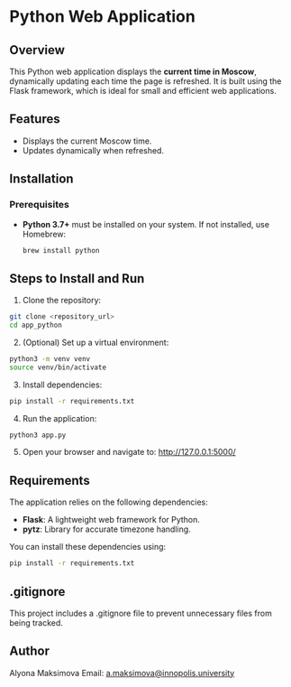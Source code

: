 # Python Web Application

## Overview
This Python web application displays the **current time in Moscow**, dynamically updating each time the page is refreshed. It is built using the Flask framework, which is ideal for small and efficient web applications.

## Features
- Displays the current Moscow time.
- Updates dynamically when refreshed.

## Installation

### Prerequisites
- **Python 3.7+** must be installed on your system. If not installed, use Homebrew:
  ```bash
  brew install python
  ```

## Steps to Install and Run
1. Clone the repository:
  ```bash
git clone <repository_url>
cd app_python
  ```

2. (Optional) Set up a virtual environment:
  ```bash
python3 -m venv venv
source venv/bin/activate
  ```

3. Install dependencies:
  ```bash
pip install -r requirements.txt
  ```
  
4. Run the application:
  ```bash
python3 app.py
  ```
  
5. Open your browser and navigate to:
http://127.0.0.1:5000/

## Requirements
The application relies on the following dependencies:

- **Flask**: A lightweight web framework for Python.
- **pytz**: Library for accurate timezone handling.

You can install these dependencies using:

  ```bash
pip install -r requirements.txt
  ```
  
## .gitignore

This project includes a .gitignore file to prevent unnecessary files from being tracked.

## Author

Alyona Maksimova
Email: a.maksimova@innopolis.university
